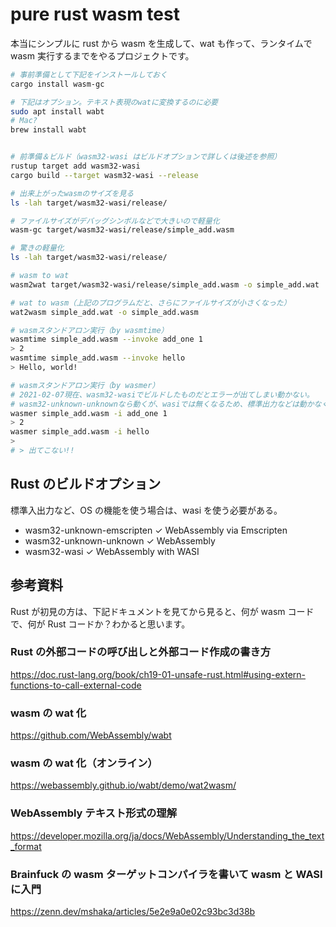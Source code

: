 # pure rust wasm test

本当にシンプルに rust から wasm を生成して、wat も作って、ランタイムで wasm 実行するまでをやるプロジェクトです。

```bash
# 事前準備として下記をインストールしておく
cargo install wasm-gc

# 下記はオプション。テキスト表現のwatに変換するのに必要
sudo apt install wabt
# Mac?
brew install wabt
```

```bash

# 前準備＆ビルド（wasm32-wasi はビルドオプションで詳しくは後述を参照）
rustup target add wasm32-wasi
cargo build --target wasm32-wasi --release

# 出来上がったwasmのサイズを見る
ls -lah target/wasm32-wasi/release/

# ファイルサイズがデバッグシンボルなどで大きいので軽量化
wasm-gc target/wasm32-wasi/release/simple_add.wasm

# 驚きの軽量化
ls -lah target/wasm32-wasi/release/

# wasm to wat
wasm2wat target/wasm32-wasi/release/simple_add.wasm -o simple_add.wat

# wat to wasm（上記のプログラムだと、さらにファイルサイズが小さくなった）
wat2wasm simple_add.wat -o simple_add.wasm

# wasmスタンドアロン実行（by wasmtime）
wasmtime simple_add.wasm --invoke add_one 1
> 2
wasmtime simple_add.wasm --invoke hello
> Hello, world!

# wasmスタンドアロン実行（by wasmer）
# 2021-02-07現在、wasm32-wasiでビルドしたものだとエラーが出てしまい動かない。
# wasm32-unknown-unknownなら動くが、wasiでは無くなるため、標準出力などは動かなくなる。。。
wasmer simple_add.wasm -i add_one 1
> 2
wasmer simple_add.wasm -i hello
>
# > 出てこない!!

```

## Rust のビルドオプション

標準入出力など、OS の機能を使う場合は、wasi を使う必要がある。

- wasm32-unknown-emscripten ✓ WebAssembly via Emscripten
- wasm32-unknown-unknown ✓ WebAssembly
- wasm32-wasi ✓ WebAssembly with WASI

## 参考資料

Rust が初見の方は、下記ドキュメントを見てから見ると、何が wasm コードで、何が Rust コードか？わかると思います。

### Rust の外部コードの呼び出しと外部コード作成の書き方

https://doc.rust-lang.org/book/ch19-01-unsafe-rust.html#using-extern-functions-to-call-external-code

### wasm の wat 化

https://github.com/WebAssembly/wabt

### wasm の wat 化（オンライン）

https://webassembly.github.io/wabt/demo/wat2wasm/

### WebAssembly テキスト形式の理解

https://developer.mozilla.org/ja/docs/WebAssembly/Understanding_the_text_format

### Brainfuck の wasm ターゲットコンパイラを書いて wasm と WASI に入門

https://zenn.dev/mshaka/articles/5e2e9a0e02c93bc3d38b

